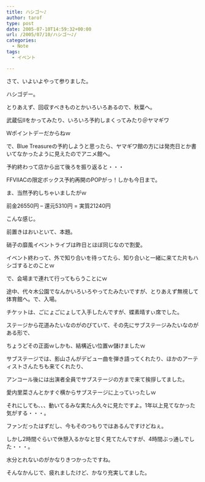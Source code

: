```yaml
---
title: ハシゴ～♪
author: tarof
type: post
date: 2005-07-10T14:59:32+00:00
url: /2005/07/10/ハシゴ～♪/
categories:
  - Note
tags:
  - イベント

---
```

さて、いよいよやって参りました。
  
ハシゴデー。 

とりあえず、回収すべきものとかいろいろあるので、秋葉へ。
  
武蔵伝Ⅱをかってみたり、いろいろ予約しまくってみたり＠ヤマギワ
  
Wポイントデーだからねｗ
  
で、Blue Treasureの予約しようと思ったら、ヤマギワ館の方には発売日とか書いてなかったように見えたのでアニメ館へ。
  
予約終わって店から出て後ろを振り返ると・・・
  
FFⅦACの限定ボックス予約再開のPOPがっ！しかも今日まで。
  
ま、当然予約しちゃいましたがｗ
  
前金26550円 &#8211; 還元5310円 = 実質21240円
  
こんな感じ。

前置きはおいといて、本題。
  
硝子の靡風イベントライブは昨日とほぼ同じなので割愛。
  
イベント終わって、外で知り合いを待ってたら、知り合いと一緒に来てた片もハシゴするとのことｗ
  
で、会場まで連れて行ってもらうことにｗ
  
途中、代々木公園でなんかいろいろやってたみたいですが、とりあえず無視して体育館へ。で、入場。

チケットは、ごにょごにょして入手したんですが、蝶素晴すぃ席でした。
  
ステージから花道みたいなのがのびていて、その先にサブステージみたいなのがある形で、
  
ちょうどその正面ｗしかも、結構近い位置ｗ儲けましたｗ

サブステージでは、影山さんがデビュー曲を弾き語ってくれたり、ほかのアーティストさんたちも来てくれたり、
  
アンコール後には出演者全員でサブステージの方まで来て挨拶してました。
  
愛内里菜さんとかすぐ横からサブステージに上っていったしｗ
  
それにしても、、、動いてるみな実たん久々に見たですよ。1年以上見てなかった気がする・・・。
  
ファンだったはずだし、今もそのつもりではあるんですけどねぇ。

しかし2時間ぐらいで休憩入るかなと甘く見てたんですが、4時間ぶっ通しでした・・・。
  
水分とれないのがかなりきつかったですね。

そんなかんじで、疲れましたけど、かなり充実してました。